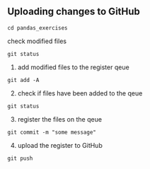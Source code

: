 ## Uploading changes to GitHub

```
cd pandas_exercises
```

check modified files

```
git status
```

1. add modified files to the register qeue

```
git add -A
```

2. check if files have been added to the qeue

```
git status
```

3. register the files on the qeue

```
git commit -m "some message"
```

4. upload the register to GitHub

```
git push
```